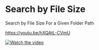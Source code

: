 # Search by File Size
 Search by File Size For a Given Folder Path

https://youtu.be/hXQAtL-CVmU

[![Watch the video](https://search4less.com/wp-content/uploads/2017/02/post-1-s4.jpg)](https://youtu.be/hXQAtL-CVmU)
